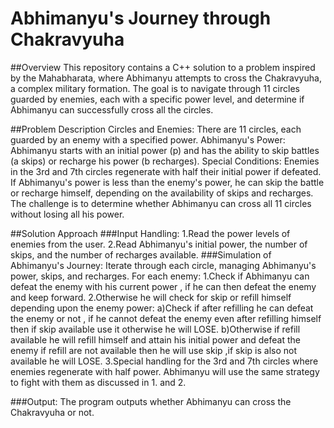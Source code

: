 # Abhimanyu's Journey through Chakravyuha
##Overview
This repository contains a C++ solution to a problem inspired by the Mahabharata, where Abhimanyu attempts to cross the Chakravyuha, a complex military formation. The goal is to navigate through 11 circles guarded by enemies, each with a specific power level, and determine if Abhimanyu can successfully cross all the circles.

##Problem Description
Circles and Enemies: There are 11 circles, each guarded by an enemy with a specified power.
Abhimanyu's Power: Abhimanyu starts with an initial power (p) and has the ability to skip battles (a skips) or recharge his power (b recharges).
Special Conditions:
Enemies in the 3rd and 7th circles regenerate with half their initial power if defeated.
If Abhimanyu's power is less than the enemy's power, he can skip the battle or recharge himself, depending on the availability of skips and recharges.
The challenge is to determine whether Abhimanyu can cross all 11 circles without losing all his power.

##Solution Approach
###Input Handling:
1.Read the power levels of enemies from the user.
2.Read Abhimanyu's initial power, the number of skips, and the number of recharges available.
###Simulation of Abhimanyu's Journey:
Iterate through each circle, managing Abhimanyu's power, skips, and recharges. For each enemy:
1.Check if Abhimanyu can defeat the enemy with his current power , if he can then defeat the enemy and keep forward.
2.Otherwise he will check for skip or refill himself depending upon the enemy power:
  a)Check if after refilling he can defeat the enemy or not , if he cannot defeat the enemy even after refilling himself then if skip available use it otherwise he will LOSE.
  b)Otherwise if refill available he will refill himself and attain his initial power and defeat the enemy if refill are not available then he will use skip ,if skip is also not 
  available he will LOSE. 
3.Special handling for the 3rd and 7th circles where enemies regenerate with half power.
  Abhimanyu will use the same strategy to fight with them as discussed in 1. and 2.
  

###Output:
The program outputs whether Abhimanyu can cross the Chakravyuha or not.
